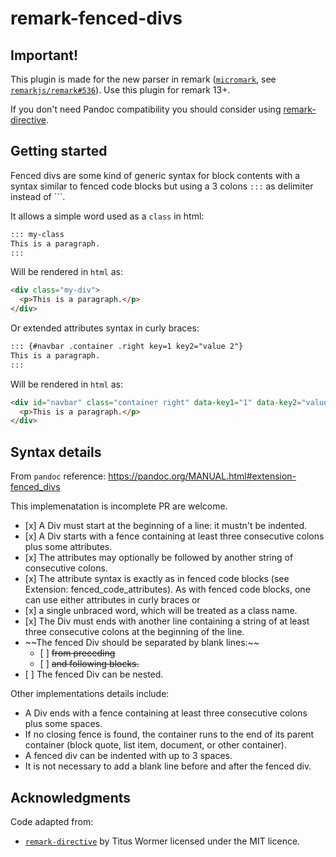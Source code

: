 # remark-fenced-divs

## Important!

This plugin is made for the new parser in remark
([`micromark`](https://github.com/micromark/micromark),
see [`remarkjs/remark#536`](https://github.com/remarkjs/remark/pull/536)).
Use this plugin for remark 13+.

If you don't need Pandoc compatibility you should consider using
[remark-directive](https://github.com/remarkjs/remark-directive).

## Getting started

Fenced divs are some kind of generic syntax for block contents with a syntax
similar to fenced code blocks but using a 3 colons `:::` as delimiter instead of
\`\`\`.

It allows a simple word used as a `class` in html:

```md
::: my-class
This is a paragraph.
:::
```

Will be rendered in `html` as:

```html
<div class="my-div">
  <p>This is a paragraph.</p>
</div>
```

Or extended attributes syntax in curly braces:

```md
::: {#navbar .container .right key=1 key2="value 2"}
This is a paragraph.
:::
```

Will be rendered in `html` as:

```html
<div id="navbar" class="container right" data-key1="1" data-key2="value 2">
  <p>This is a paragraph.</p>
</div>
```

## Syntax details

From `pandoc` reference: <https://pandoc.org/MANUAL.html#extension-fenced_divs>

This implemenatation is incomplete PR are welcome.

- \[x] A Div must start at the beginning of a line: it mustn't be indented.
- \[x] A Div starts with a fence containing at least three consecutive colons
  plus some attributes.
- \[x] The attributes may optionally be followed by another string of
  consecutive colons.
- \[x] The attribute syntax is exactly as in fenced code blocks (see Extension:
  fenced_code_attributes). As with fenced code blocks, one can use either
  attributes in curly braces or
- \[x] a single unbraced word, which will be treated as a class name.
- \[x] The Div must ends with another line containing a string of at least
  three consecutive colons at the beginning of the line.
- \~~The fenced Div should be separated by blank lines:~~
  - \[ ] ~~from preceding~~
  - \[ ] ~~and following blocks.~~
- \[ ] The fenced Div can be nested.

Other implementations details include:

- A Div ends with a fence containing at least three consecutive colons plus some spaces.
- If no closing fence is found, the container runs to the end of its parent
  container (block quote, list item, document, or other container).
- A fenced div can be indented with up to 3 spaces.
- It is not necessary to add a blank line before and after the fenced div.

## Acknowledgments

Code adapted from:

- [`remark-directive`](https://github.com/remarkjs/remark-directive) by Titus
  Wormer licensed under the MIT licence.

